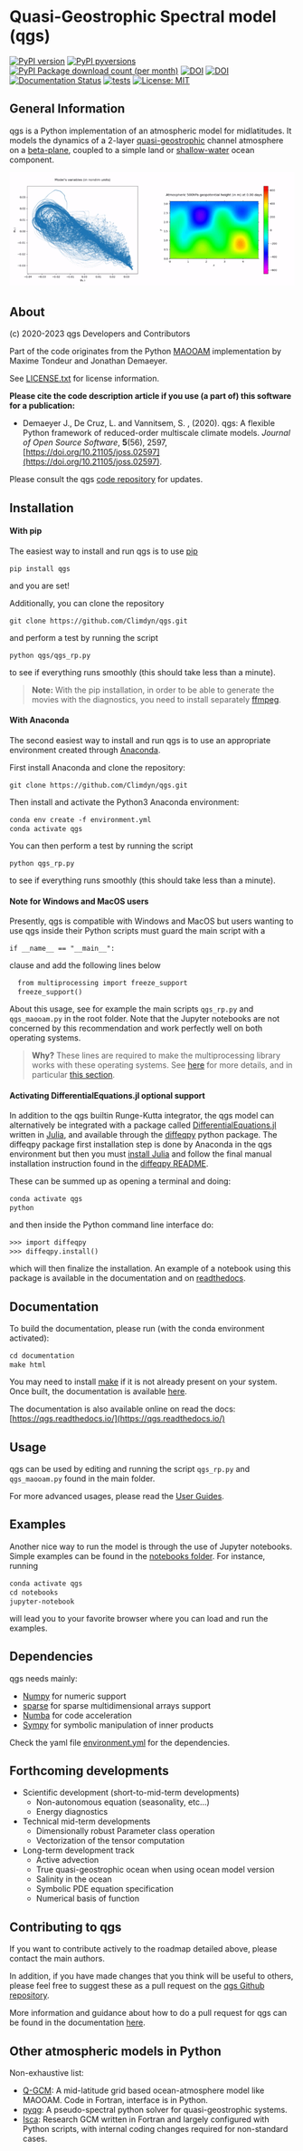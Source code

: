 
Quasi-Geostrophic Spectral model (qgs)
======================================


[![PyPI version](https://badge.fury.io/py/qgs.svg)](https://badge.fury.io/py/qgs)
[![PyPI pyversions](https://img.shields.io/pypi/pyversions/qgs.svg)](https://pypi.org/project/qgs/)
[![PyPI Package download count (per month)](https://img.shields.io/pypi/dm/qgs)](https://pypi.org/project/qgs/)
[![DOI](https://zenodo.org/badge/246609584.svg)](https://zenodo.org/badge/latestdoi/246609584)
[![DOI](https://joss.theoj.org/papers/10.21105/joss.02597/status.svg)](https://doi.org/10.21105/joss.02597)
[![Documentation Status](https://readthedocs.org/projects/qgs/badge/?version=latest)](https://qgs.readthedocs.io/en/latest/?badge=latest)
[![tests](https://github.com/Climdyn/qgs/actions/workflows/checks.yml/badge.svg?branch=master)](https://github.com/Climdyn/qgs/actions/workflows/checks.yml)
[![License: MIT](https://img.shields.io/badge/License-MIT-yellow.svg)](https://opensource.org/licenses/MIT)

General Information
-------------------

qgs is a Python implementation of an atmospheric model for midlatitudes.  It models the dynamics of
a 2-layer [quasi-geostrophic](https://en.wikipedia.org/wiki/Quasi-geostrophic_equations) channel
atmosphere on a [beta-plane](https://en.wikipedia.org/wiki/Beta_plane), coupled to a simple land or
[shallow-water](https://en.wikipedia.org/wiki/Shallow_water_equations) ocean component. 

![](https://github.com/Climdyn/qgs/blob/master/misc/figs/readme.gif?raw=true)

About
-----

(c) 2020-2023 qgs Developers and Contributors

Part of the code originates from the Python [MAOOAM](https://github.com/Climdyn/MAOOAM) implementation by Maxime Tondeur and Jonathan Demaeyer.

See [LICENSE.txt](https://raw.githubusercontent.com/Climdyn/qgs/master/LICENSE.txt) for license information.

**Please cite the code description article if you use (a part of) this software for a publication:**

* Demaeyer J., De Cruz, L. and Vannitsem, S. , (2020). qgs: A flexible Python framework of reduced-order multiscale climate models. 
  *Journal of Open Source Software*, **5**(56), 2597,   [https://doi.org/10.21105/joss.02597](https://doi.org/10.21105/joss.02597).

Please consult the qgs [code repository](http://www.github.com/Climdyn/qgs) for updates.


Installation
------------

#### With pip

The easiest way to install and run qgs is to use [pip](https://pypi.org/)

    pip install qgs

and you are set!

Additionally, you can clone the repository

    git clone https://github.com/Climdyn/qgs.git

and perform a test by running the script

    python qgs/qgs_rp.py

to see if everything runs smoothly (this should take less than a minute).

> **Note:** 
> With the pip installation, in order to be able to generate the movies with the diagnostics, 
> you need to install separately [ffmpeg](https://ffmpeg.org/).

#### With Anaconda

The second easiest way to install and run qgs is to use an appropriate environment created through [Anaconda](https://www.anaconda.com/).

First install Anaconda and clone the repository:

    git clone https://github.com/Climdyn/qgs.git

Then install and activate the Python3 Anaconda environment:

    conda env create -f environment.yml
    conda activate qgs

You can then perform a test by running the script

    python qgs_rp.py
    
to see if everything runs smoothly (this should take less than a minute).

#### Note for Windows and MacOS users

Presently, qgs is compatible with Windows and MacOS but users wanting to use qgs inside their Python scripts must guard the main script with a

```
if __name__ == "__main__":
```

clause and add the following lines below

```
  from multiprocessing import freeze_support
  freeze_support()
```

About this usage, see for example the main scripts `qgs_rp.py` and `qgs_maooam.py` in the root folder.
Note that the Jupyter notebooks are not concerned by this recommendation and work perfectly well on both operating systems.

> **Why?** These lines are required to make the multiprocessing library works with these operating systems. See [here](https://docs.python.org/3.8/library/multiprocessing.html) for more details, 
> and in particular [this section](https://docs.python.org/3.8/library/multiprocessing.html#the-spawn-and-forkserver-start-methods).


#### Activating DifferentialEquations.jl optional support

In addition to the qgs builtin Runge-Kutta integrator, the qgs model can alternatively be integrated with a package called [DifferentialEquations.jl](https://github.com/SciML/DifferentialEquations.jl) written in [Julia](https://julialang.org/), and available through the
[diffeqpy](https://github.com/SciML/diffeqpy) python package.
The diffeqpy package first installation step is done by Anaconda in the qgs environment but then you must [install Julia](https://julialang.org/downloads/) and follow the final manual installation instruction found in the [diffeqpy README](https://github.com/SciML/diffeqpy).

These can be summed up as opening a terminal and doing:
```
conda activate qgs
python
```
and then inside the Python command line interface do:

```
>>> import diffeqpy
>>> diffeqpy.install()
```
which will then finalize the installation. An example of a notebook using this package is available in the documentation and on [readthedocs](https://qgs.readthedocs.io/en/latest/files/examples/diffeq.html).

Documentation
-------------

To build the documentation, please run (with the conda environment activated):

    cd documentation
    make html

You may need to install [make](https://www.gnu.org/software/make/) if it is not already present on your system.
Once built, the documentation is available [here](./documentation/build/html/index.html).

The documentation is also available online on read the docs: [https://qgs.readthedocs.io/](https://qgs.readthedocs.io/)

Usage
-----

qgs can be used by editing and running the script `qgs_rp.py` and `qgs_maooam.py` found in the main folder.

For more advanced usages, please read the [User Guides](https://qgs.readthedocs.io/en/latest/files/user_guide.html).

Examples
--------

Another nice way to run the model is through the use of Jupyter notebooks. 
Simple examples can be found in the [notebooks folder](./notebooks).
For instance, running 

    conda activate qgs
    cd notebooks
    jupyter-notebook
    
will lead you to your favorite browser where you can load and run the examples.

Dependencies
------------

qgs needs mainly:

   * [Numpy](https://numpy.org/) for numeric support
   * [sparse](https://sparse.pydata.org/) for sparse multidimensional arrays support
   * [Numba](https://numba.pydata.org/) for code acceleration
   * [Sympy](https://www.sympy.org/) for symbolic manipulation of inner products
   
Check the yaml file [environment.yml](https://raw.githubusercontent.com/Climdyn/qgs/master/environment.yml) for the dependencies.

Forthcoming developments
------------------------

* Scientific development (short-to-mid-term developments)
    + Non-autonomous equation (seasonality, etc...)
    + Energy diagnostics
* Technical mid-term developments
    + Dimensionally robust Parameter class operation
    + Vectorization of the tensor computation
* Long-term development track
    + Active advection
    + True quasi-geostrophic ocean when using ocean model version
    + Salinity in the ocean 
    + Symbolic PDE equation specification
    + Numerical basis of function
  
Contributing to qgs
-------------------

If you want to contribute actively to the roadmap detailed above, please contact the main authors.

In addition, if you have made changes that you think will be useful to others, please feel free to suggest these as a pull request on the [qgs Github repository](https://github.com/Climdyn/qgs).

More information and guidance about how to do a pull request for qgs can be found in the documentation [here](https://qgs.readthedocs.io/en/latest/files/general_information.html#contributing-to-qgs).

Other atmospheric models in Python
----------------------------------

Non-exhaustive list:

* [Q-GCM](http://q-gcm.org/): A mid-latitude grid based ocean-atmosphere model like MAOOAM. Code in Fortran,
                                interface is in Python.
* [pyqg](https://github.com/pyqg/pyqg): A pseudo-spectral python solver for quasi-geostrophic systems.
* [Isca](https://execlim.github.io/IscaWebsite/index.html): Research GCM written in Fortran and largely
            configured with Python scripts, with internal coding changes required for non-standard cases.
            
            
